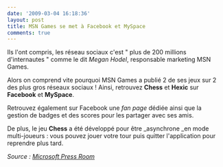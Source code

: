 ```yaml
---
date: '2009-03-04 16:18:36'
layout: post
title: MSN Games se met à Facebook et MySpace
comments: true
---
```


Ils l'ont compris, les réseau sociaux c'est " plus de 200 millions d'internautes " comme le dit _Megan Hodel_, responsable marketing MSN Games.

Alors on comprend vite pourquoi MSN Games a publié 2 de ses jeux sur 2 des plus gros réseaux sociaux ! Ainsi, retrouvez **Chess** et **Hexic** sur **Facebook** et **MySpace**.

Retrouvez également sur Facebook une _fan page_ dédiée ainsi que la gestion de badges et des scores pour les partager avec ses amis.

De plus, le jeu **Chess** a été développé pour être _asynchrone _en mode multi-joueurs : vous pouvez jouer votre tour puis quitter l'application pour reprendre plus tard.

_Source : [Microsoft Press Room](http://www.microsoft.com/presspass/press/2009/mar09/03-04MSNGamesHexicChessPR.mspx)_
